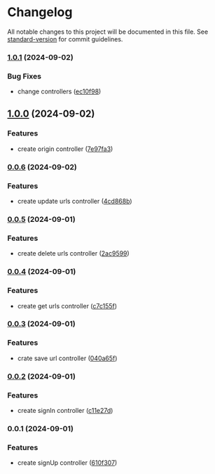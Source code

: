 # Changelog

All notable changes to this project will be documented in this file. See [standard-version](https://github.com/conventional-changelog/standard-version) for commit guidelines.

### [1.0.1](https://github.com/LucianBinner/job-c-17-test-url-shortener/compare/v1.0.0...v1.0.1) (2024-09-02)


### Bug Fixes

* change controllers ([ec10f98](https://github.com/LucianBinner/job-c-17-test-url-shortener/commit/ec10f987405ad24c8772183456667f81ca14ed17))

## [1.0.0](https://github.com/LucianBinner/job-c-17-test-url-shortener/compare/v0.0.6...v1.0.0) (2024-09-02)


### Features

* create origin controller ([7e97fa3](https://github.com/LucianBinner/job-c-17-test-url-shortener/commit/7e97fa36c8a69c84f3daa3dc9cfe8fc682b653d7))

### [0.0.6](https://github.com/LucianBinner/job-c-17-test-url-shortener/compare/v0.0.5...v0.0.6) (2024-09-02)


### Features

* create update urls controller ([4cd868b](https://github.com/LucianBinner/job-c-17-test-url-shortener/commit/4cd868bf12984bdd456e864e7b67da3525a51c26))

### [0.0.5](https://github.com/LucianBinner/job-c-17-test-url-shortener/compare/v0.0.4...v0.0.5) (2024-09-01)


### Features

* create delete urls controller ([2ac9599](https://github.com/LucianBinner/job-c-17-test-url-shortener/commit/2ac9599f846734ecf0a219296e30a6b34711a930))

### [0.0.4](https://github.com/LucianBinner/job-c-17-test-url-shortener/compare/v0.0.3...v0.0.4) (2024-09-01)


### Features

* create get urls controller ([c7c155f](https://github.com/LucianBinner/job-c-17-test-url-shortener/commit/c7c155fa43be13c06bcbfdcead006d154c1bc04f))

### [0.0.3](https://github.com/LucianBinner/job-c-17-test-url-shortener/compare/v0.0.2...v0.0.3) (2024-09-01)


### Features

* crate save url controller ([040a65f](https://github.com/LucianBinner/job-c-17-test-url-shortener/commit/040a65f9a599da401cd9e7f06b11aebdb1d0b7a2))

### [0.0.2](https://github.com/LucianBinner/job-c-17-test-url-shortener/compare/v0.0.1...v0.0.2) (2024-09-01)


### Features

* create signIn controller ([c11e27d](https://github.com/LucianBinner/job-c-17-test-url-shortener/commit/c11e27d8969e293c54ea68b49cef8cdfa90ec351))

### 0.0.1 (2024-09-01)


### Features

* create signUp controller ([610f307](https://github.com/LucianBinner/job-c-17-test-url-shortener/commit/610f30717aae4289191986fb3aa986082987536b))
